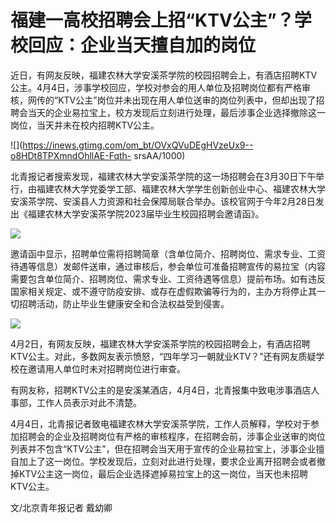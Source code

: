 # 福建一高校招聘会上招“KTV公主”？学校回应：企业当天擅自加的岗位

近日，有网友反映，福建农林大学安溪茶学院的校园招聘会上，有酒店招聘KTV公主。4月4日，涉事学校回应，学校对参会的用人单位及招聘岗位都有严格审核，网传的“KTV公主”岗位并未出现在用人单位送审的岗位列表中，但却出现了招聘会当天的企业易拉宝上，校方发现后立刻进行处理，最后涉事企业选择撤除这一岗位，当天并未在校内招聘KTV公主。

![](https://inews.gtimg.com/om_bt/OVxQVuDEgHVzeUx9--o8HDt8TPXmndOhllAE-Fqth-
srsAA/1000)

北青报记者搜索发现，福建农林大学安溪茶学院的这一场招聘会在3月30日下午举行，由福建农林大学党委学工部、福建农林大学学生创新创业中心、福建农林大学安溪茶学院、安溪县人力资源和社会保障局联合举办。该校官网于今年2月28日发出《福建农林大学安溪茶学院2023届毕业生校园招聘会邀请函》。

![](https://inews.gtimg.com/om_bt/O0Y3JrLoBh8zw4FschjllGRZ6llkhk2mmDkn7g3i168AoAA/1000)

邀请函中显示，招聘单位需将招聘简章（含单位简介、招聘岗位、需求专业、工资待遇等信息）发邮件送审，通过审核后，参会单位可准备招聘宣传的易拉宝（内容需要包含单位简介、招聘岗位、需求专业、工资待遇等信息）提前布场。如有违反国家相关规定、或不遵守防疫安排、或存在虚假欺骗等行为的，主办方将停止其一切招聘活动，防止毕业生健康安全和合法权益受到侵害。

![](https://inews.gtimg.com/om_bt/OSvPUshl2WiipMXY7xnoJ7rR8NBtiOvwtyk35W9umNO00AA/1000)

4月2日，有网友反映，福建农林大学安溪茶学院的校园招聘会上，有酒店招聘KTV公主。对此，多数网友表示愤怒，“四年学习一朝就业KTV？”还有网友质疑学校在邀请用人单位时未对招聘岗位进行审查。

有网友称，招聘KTV公主的是安溪某酒店，4月4日，北青报集中致电涉事酒店人事部，工作人员表示对此不清楚。

4月4日，北青报记者致电福建农林大学安溪茶学院，工作人员解释，学校对于参加招聘会的企业及招聘岗位有严格的审核程序，在招聘会前，涉事企业送审的岗位列表并不包含“KTV公主”，但在招聘会当天用于宣传的企业易拉宝上，涉事企业擅自加上了这一岗位。学校发现后，立刻对此进行处理，要求企业离开招聘会或者撤掉KTV公主这一岗位，最后企业选择遮掉易拉宝上的这一岗位，当天也未招聘KTV公主。

文/北京青年报记者 戴幼卿

